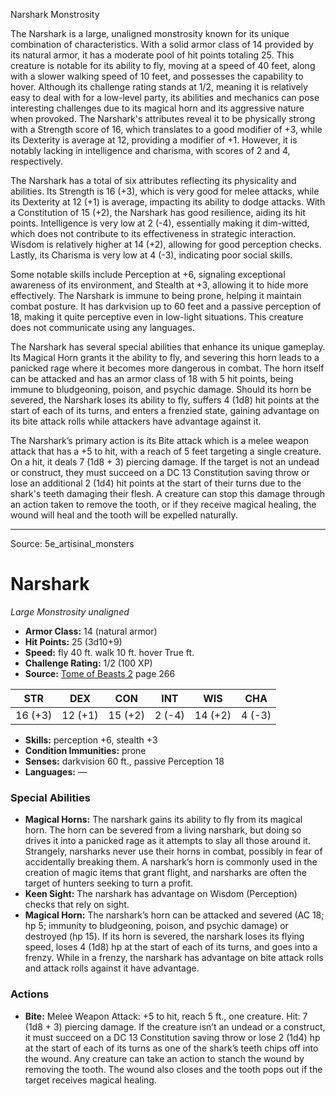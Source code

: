 <MonsterName/>Narshark</MonsterName>
<CreatureType/>Monstrosity</CreatureType>

<summary>The Narshark is a large, unaligned monstrosity known for its unique combination of characteristics. With a solid armor class of 14 provided by its natural armor, it has a moderate pool of hit points totaling 25. This creature is notable for its ability to fly, moving at a speed of 40 feet, along with a slower walking speed of 10 feet, and possesses the capability to hover. Although its challenge rating stands at 1/2, meaning it is relatively easy to deal with for a low-level party, its abilities and mechanics can pose interesting challenges due to its magical horn and its aggressive nature when provoked. The Narshark's attributes reveal it to be physically strong with a Strength score of 16, which translates to a good modifier of +3, while its Dexterity is average at 12, providing a modifier of +1. However, it is notably lacking in intelligence and charisma, with scores of 2 and 4, respectively.</summary>

<detail>

The Narshark has a total of six attributes reflecting its physicality and abilities. Its Strength is 16 (+3), which is very good for melee attacks, while its Dexterity at 12 (+1) is average, impacting its ability to dodge attacks. With a Constitution of 15 (+2), the Narshark has good resilience, aiding its hit points. Intelligence is very low at 2 (-4), essentially making it dim-witted, which does not contribute to its effectiveness in strategic interaction. Wisdom is relatively higher at 14 (+2), allowing for good perception checks. Lastly, its Charisma is very low at 4 (-3), indicating poor social skills.

Some notable skills include Perception at +6, signaling exceptional awareness of its environment, and Stealth at +3, allowing it to hide more effectively. The Narshark is immune to being prone, helping it maintain combat posture. It has darkvision up to 60 feet and a passive perception of 18, making it quite perceptive even in low-light situations. This creature does not communicate using any languages.

The Narshark has several special abilities that enhance its unique gameplay. Its Magical Horn grants it the ability to fly, and severing this horn leads to a panicked rage where it becomes more dangerous in combat. The horn itself can be attacked and has an armor class of 18 with 5 hit points, being immune to bludgeoning, poison, and psychic damage. Should its horn be severed, the Narshark loses its ability to fly, suffers 4 (1d8) hit points at the start of each of its turns, and enters a frenzied state, gaining advantage on its bite attack rolls while attackers have advantage against it.

The Narshark’s primary action is its Bite attack which is a melee weapon attack that has a +5 to hit, with a reach of 5 feet targeting a single creature. On a hit, it deals 7 (1d8 + 3) piercing damage. If the target is not an undead or construct, they must succeed on a DC 13 Constitution saving throw or lose an additional 2 (1d4) hit points at the start of their turns due to the shark's teeth damaging their flesh. A creature can stop this damage through an action taken to remove the tooth, or if they receive magical healing, the wound will heal and the tooth will be expelled naturally.</detail>



---

Source: 5e_artisinal_monsters

# Narshark

*Large* *Monstrosity* *unaligned*

- **Armor Class:** 14 (natural armor)
- **Hit Points:** 25 (3d10+9)
- **Speed:** fly 40 ft. walk 10 ft. hover True ft.
- **Challenge Rating:** 1/2 (100 XP)
- **Source:** [Tome of Beasts 2](https://koboldpress.com/kpstore/product/tome-of-beasts-2-for-5th-edition) page 266

| STR | DEX | CON | INT | WIS | CHA |
| --- | --- | --- | --- | --- | --- |
| 16 (+3) | 12 (+1) | 15 (+2) | 2 (-4) | 14 (+2) | 4 (-3) |

- **Skills:** perception +6, stealth +3
- **Condition Immunities:** prone
- **Senses:** darkvision 60 ft., passive Perception 18
- **Languages:** —

### Special Abilities

- **Magical Horns:** The narshark gains its ability to fly from its magical horn. The horn can be severed from a living narshark, but doing so drives it into a panicked rage as it attempts to slay all those around it. Strangely, narsharks never use their horns in combat, possibly in fear of accidentally breaking them. A narshark’s horn is commonly used in the creation of magic items that grant flight, and narsharks are often the target of hunters seeking to turn a profit.
- **Keen Sight:** The narshark has advantage on Wisdom (Perception) checks that rely on sight.
- **Magical Horn:** The narshark’s horn can be attacked and severed (AC 18; hp 5; immunity to bludgeoning, poison, and psychic damage) or destroyed (hp 15). If its horn is severed, the narshark loses its flying speed, loses 4 (1d8) hp at the start of each of its turns, and goes into a frenzy. While in a frenzy, the narshark has advantage on bite attack rolls and attack rolls against it have advantage.

### Actions

- **Bite:** Melee Weapon Attack: +5 to hit, reach 5 ft., one creature. Hit: 7 (1d8 + 3) piercing damage. If the creature isn’t an undead or a construct, it must succeed on a DC 13 Constitution saving throw or lose 2 (1d4) hp at the start of each of its turns as one of the shark’s teeth chips off into the wound. Any creature can take an action to stanch the wound by removing the tooth. The wound also closes and the tooth pops out if the target receives magical healing.




